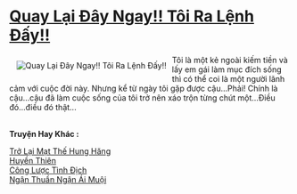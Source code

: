 <a href="https://utruyen.com/quay-lai-day-ngay-toi-ra-lenh-day/12374/" title="Quay Lại Đây Ngay!! Tôi Ra Lệnh Đấy!!"><h1>Quay Lại Đây Ngay!! Tôi Ra Lệnh Đấy!!</h1></a><div style="display:table"><img align="right" style="float: left; padding: 10px;" src="https://utruyen.com/images/story/200x260/quay-lai-day-ngay-toi-ra-lenh-day.jpg" alt="Quay Lại Đây Ngay!! Tôi Ra Lệnh Đấy!!">Tôi là một kẻ ngoài kiếm tiền và lấy em gái làm mục đích sống thì có thể coi là một người lãnh cảm với cuộc đời này. Nhưng kể từ ngày tôi gặp được cậu...Phải! Chính là cậu...cậu đã làm cuộc sống của tôi trở nên xáo trộn từng chút một...Điều đó...điều đó thật...</div><p><br><b>Truyện Hay Khác :</b></p><a href="https://utruyen.com/tro-lai-mat-the-hung-hang/18793/" alt="Trở Lại Mạt Thế Hung Hăng">Trở Lại Mạt Thế Hung Hăng</a><br/><a href="https://github.com/quanluxury/truyenhot/tree/master/truyenhay/304/" alt="Huyền Thiên">Huyền Thiên</a><br/><a href="https://truyenngontinhay.wordpress.com/2019/10/03/cong-luoc-tinh-dich/" alt="Công Lược Tình Địch">Công Lược Tình Địch</a><br/><a href="https://github.com/quanluxury/truyenhot/tree/master/truyenhay/4886/" alt="Ngận Thuần Ngận Ái Muội">Ngận Thuần Ngận Ái Muội</a><br/>